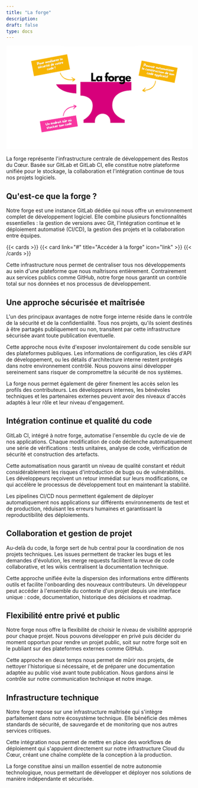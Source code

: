 ```yaml
---
title: "La forge"
description:
draft: false
type: docs
---
```


![](./cdc-la-forge.png)

La forge représente l'infrastructure centrale de développement des Restos du Cœur. Basée sur GitLab et GitLab CI, elle constitue notre plateforme unifiée pour le stockage, la collaboration et l'intégration continue de tous nos projets logiciels.

## Qu'est-ce que la forge ?

Notre forge est une instance GitLab dédiée qui nous offre un environnement complet de développement logiciel. Elle combine plusieurs fonctionnalités essentielles : la gestion de versions avec Git, l'intégration continue et le déploiement automatisé (CI/CD), la gestion des projets et la collaboration entre équipes.

{{< cards >}}
  {{< card link="#" title="Accéder à la forge" icon="link" >}}
{{< /cards >}}

Cette infrastructure nous permet de centraliser tous nos développements au sein d'une plateforme que nous maîtrisons entièrement. Contrairement aux services publics comme GitHub, notre forge nous garantit un contrôle total sur nos données et nos processus de développement.

## Une approche sécurisée et maîtrisée

L'un des principaux avantages de notre forge interne réside dans le contrôle de la sécurité et de la confidentialité. Tous nos projets, qu'ils soient destinés à être partagés publiquement ou non, transitent par cette infrastructure sécurisée avant toute publication éventuelle.

Cette approche nous évite d'exposer involontairement du code sensible sur des plateformes publiques. Les informations de configuration, les clés d'API de développement, ou les détails d'architecture interne restent protégés dans notre environnement contrôlé. Nous pouvons ainsi développer sereinement sans risquer de compromettre la sécurité de nos systèmes.

La forge nous permet également de gérer finement les accès selon les profils des contributeurs. Les développeurs internes, les bénévoles techniques et les partenaires externes peuvent avoir des niveaux d'accès adaptés à leur rôle et leur niveau d'engagement.

## Intégration continue et qualité du code

GitLab CI, intégré à notre forge, automatise l'ensemble du cycle de vie de nos applications. Chaque modification de code déclenche automatiquement une série de vérifications : tests unitaires, analyse de code, vérification de sécurité et construction des artefacts.

Cette automatisation nous garantit un niveau de qualité constant et réduit considérablement les risques d'introduction de bugs ou de vulnérabilités. Les développeurs reçoivent un retour immédiat sur leurs modifications, ce qui accélère le processus de développement tout en maintenant la stabilité.

Les pipelines CI/CD nous permettent également de déployer automatiquement nos applications sur différents environnements de test et de production, réduisant les erreurs humaines et garantissant la reproductibilité des déploiements.

## Collaboration et gestion de projet

Au-delà du code, la forge sert de hub central pour la coordination de nos projets techniques. Les issues permettent de tracker les bugs et les demandes d'évolution, les merge requests facilitent la revue de code collaborative, et les wikis centralisent la documentation technique.

Cette approche unifiée évite la dispersion des informations entre différents outils et facilite l'onboarding des nouveaux contributeurs. Un développeur peut accéder à l'ensemble du contexte d'un projet depuis une interface unique : code, documentation, historique des décisions et roadmap.

## Flexibilité entre privé et public

Notre forge nous offre la flexibilité de choisir le niveau de visibilité approprié pour chaque projet. Nous pouvons développer en privé puis décider du moment opportun pour rendre un projet public, soit sur notre forge soit en le publiant sur des plateformes externes comme GitHub.

Cette approche en deux temps nous permet de mûrir nos projets, de nettoyer l'historique si nécessaire, et de préparer une documentation adaptée au public visé avant toute publication. Nous gardons ainsi le contrôle sur notre communication technique et notre image.

## Infrastructure technique

Notre forge repose sur une infrastructure maîtrisée qui s'intègre parfaitement dans notre écosystème technique. Elle bénéficie des mêmes standards de sécurité, de sauvegarde et de monitoring que nos autres services critiques.

Cette intégration nous permet de mettre en place des workflows de déploiement qui s'appuient directement sur notre infrastructure Cloud du Cœur, créant une chaîne complète de la conception à la production.

La forge constitue ainsi un maillon essentiel de notre autonomie technologique, nous permettant de développer et déployer nos solutions de manière indépendante et sécurisée.
